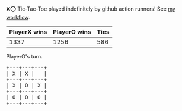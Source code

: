 :x::o: Tic-Tac-Toe played indefinitely by github action runners! See [my workflow](.github/workflows/play.yaml).

|PlayerX wins|PlayerO wins|Ties|
|-|-|-|
|1337|1256|586|

PlayerO's turn.

<pre>
+---+---+---+
| X | X |   |
+---+---+---+
| X | O | X |
+---+---+---+
| O | O | O |
+---+---+---+
</pre>